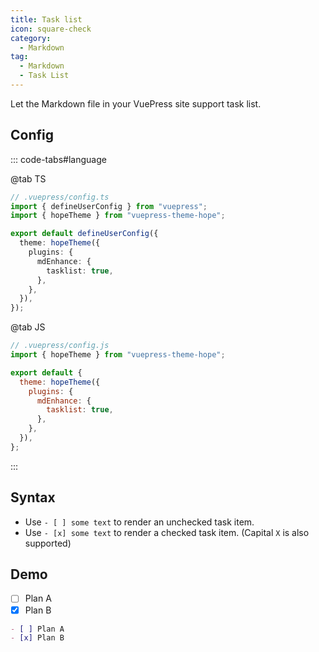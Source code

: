 ```yaml
---
title: Task list
icon: square-check
category:
  - Markdown
tag:
  - Markdown
  - Task List
---
```


Let the Markdown file in your VuePress site support task list.

<!-- more -->

## Config

::: code-tabs#language

@tab TS

```ts {8-10}
// .vuepress/config.ts
import { defineUserConfig } from "vuepress";
import { hopeTheme } from "vuepress-theme-hope";

export default defineUserConfig({
  theme: hopeTheme({
    plugins: {
      mdEnhance: {
        tasklist: true,
      },
    },
  }),
});
```

@tab JS

```js {7-9}
// .vuepress/config.js
import { hopeTheme } from "vuepress-theme-hope";

export default {
  theme: hopeTheme({
    plugins: {
      mdEnhance: {
        tasklist: true,
      },
    },
  }),
};
```

:::

## Syntax

- Use `- [ ] some text` to render an unchecked task item.
- Use `- [x] some text` to render a checked task item. (Capital `X` is also supported)

## Demo

- [ ] Plan A
- [x] Plan B

```md
- [ ] Plan A
- [x] Plan B
```

